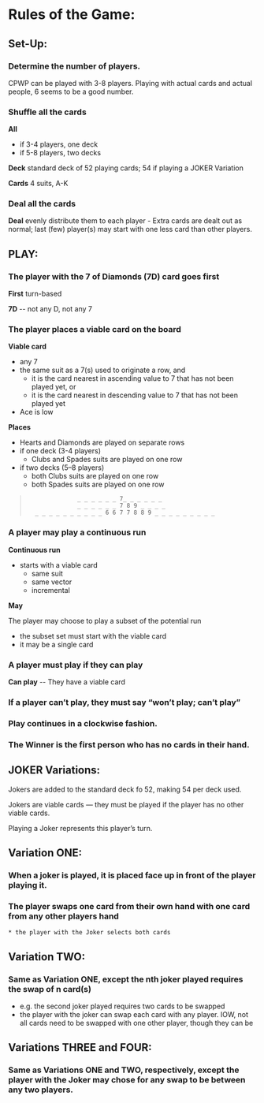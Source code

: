 # Rules of the Game:

## Set-Up:
### Determine the number of players.
CPWP can be played with 3-8 players. Playing with actual cards and actual people, 6 seems to be a good number.

### Shuffle all the cards
**All**
  * if 3-4 players, one deck
  * if 5-8 players, two decks

**Deck** standard deck of 52 playing cards; 54 if playing a JOKER Variation

**Cards** 4 suits, A-K

### Deal all the cards
**Deal** evenly distribute them to each player
	- Extra cards are dealt out as normal; last (few) player(s) may start with one less card than other players.  

## PLAY:
### The player with the 7 of Diamonds (7D) card goes first
**First** turn-based

**7D** -- not any D, not any 7

### The player places a viable card on the board
**Viable card**
  * any 7
  * the same suit as a 7(s) used to originate a row, and
    * it is the card nearest in ascending value to 7 that has not been played yet, or 			
    * it is the card nearest in descending value to 7 that has not been played yet
  * Ace is low

**Places**
  * Hearts and Diamonds are played on separate rows
  * if one deck (3-4 players)
    * Clubs and Spades suits are played on one row
  * if two decks (5–8 players)
    * both Clubs suits are played on one row
    * both Spades suits are played on one row
>			        _ _ _ _ _ _ 7_ _ _ _ _ _
>                   _ _ _ _ _ _ 7 8 9 _ _ _ _
>		_ _ _ _ _ _ _ _ _ _ 6 6 7 7 8 8 9 _ _ _ _ _ _ _ _ _

### A player may play a continuous run
**Continuous run**
  * starts with a viable card
	* same suit
	* same vector
	* incremental
	
**May**

The player may choose to play a subset of the potential run
  * the subset set must start with the viable card
  * it may be a single card

### A player must play if they can play
**Can play** -- They have a viable card

### If a player can’t play, they must say “won’t play; can’t play”

### Play continues in a clockwise fashion.

### The Winner is the first person who has no cards in their hand.

## JOKER Variations:

Jokers are added to the standard deck fo 52, making 54 per deck used.

Jokers are viable cards — they must be played if the player has no other viable cards.

Playing a Joker represents this player’s turn.
## Variation ONE:
### When a joker is played, it is placed face up in front of the player playing it.
### The player swaps one card from their own hand with one card from any other players hand
	* the player with the Joker selects both cards
## Variation TWO:
### Same as Variation ONE, except the nth joker played requires the swap of n card(s)
  * e.g. the second joker played requires two cards to be swapped
  * the player with the joker can swap each card with any player. IOW, not all cards need to be swapped with one other player, though they can be
## Variations THREE and FOUR:
### Same as Variations ONE and TWO, respectively, except the player with the Joker may chose for any swap to be between any two players.
